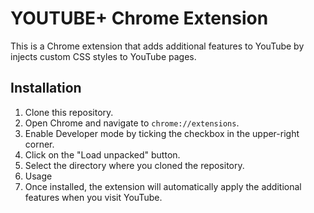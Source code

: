 # YOUTUBE+ Chrome Extension
This is a Chrome extension that adds additional features to YouTube by injects custom CSS styles to YouTube pages.

## Installation
1. Clone this repository.
2. Open Chrome and navigate to `chrome://extensions`.
3. Enable Developer mode by ticking the checkbox in the upper-right corner.
4. Click on the "Load unpacked" button.
5. Select the directory where you cloned the repository.
6. Usage
7. Once installed, the extension will automatically apply the additional features when you visit YouTube.
